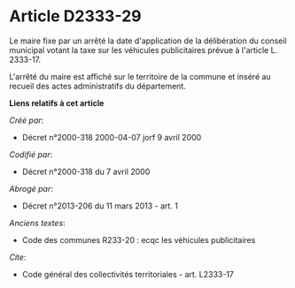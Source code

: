 # Article D2333-29

Le maire fixe par un arrêté la date d'application de la délibération du conseil municipal votant la taxe sur les véhicules
publicitaires prévue à l'article L. 2333-17.

L'arrêté du maire est affiché sur le territoire de la commune et inséré au recueil des actes administratifs du département.

**Liens relatifs à cet article**

_Créé par_:

  - Décret n°2000-318 2000-04-07 jorf 9 avril 2000

_Codifié par_:

  - Décret n°2000-318 du 7 avril 2000

_Abrogé par_:

  - Décret n°2013-206 du 11 mars 2013 - art. 1

_Anciens textes_:

  - Code des communes R233-20 : ecqc les véhicules publicitaires

_Cite_:

  - Code général des collectivités territoriales - art. L2333-17
